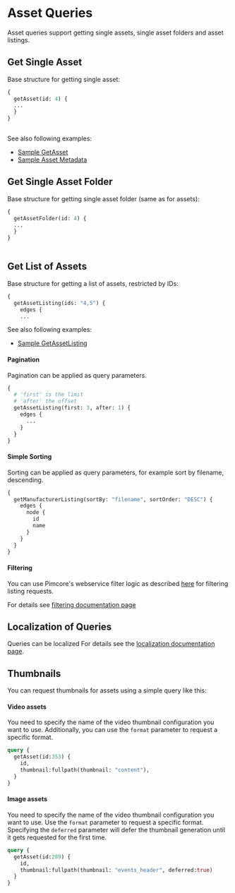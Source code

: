 # Asset Queries

Asset queries support getting single assets, single asset folders and asset listings. 

## Get Single Asset

Base structure for getting single asset: 

```graphql
{
  getAsset(id: 4) {
  ...
  }
} 
    
```

See also following examples: 
- [Sample GetAsset](./11_Query_Samples/11_Sample_GetAsset.md)
- [Sample Asset Metadata](./11_Query_Samples/12_Sample_Asset_Metadata.md)


## Get Single Asset Folder

Base structure for getting single asset folder (same as for assets): 

```graphql
{
  getAssetFolder(id: 4) {
  ...
  }
} 
    
```

## Get List of Assets

Base structure for getting a list of assets, restricted by IDs: 

```graphql
{
  getAssetListing(ids: "4,5") {
    edges {
    ...
```

See also following examples: 
- [Sample GetAssetListing](./11_Query_Samples/13_Sample_GetAssetListing.md)
 
 
#### Pagination
Pagination can be applied as query parameters.

```graphql
{
  # 'first' is the limit
  # 'after' the offset
  getAssetListing(first: 3, after: 1) {
    edges {
      ...
    }
  }
}
```


#### Simple Sorting
Sorting can be applied as query parameters, for example sort by filename, descending.

```graphql
{
  getManufacturerListing(sortBy: "filename", sortOrder: "DESC") {
    edges {
      node {
        id
        name
      }
    }
  }
}
```

#### Filtering

You can use Pimcore's webservice filter logic as described 
[here](https://pimcore.com/docs/pimcore/6.9/Development_Documentation/Web_Services/Query_Filters.html) 
for filtering listing requests.

For details see [filtering documentation page](./10_Filtering.md)


## Localization of Queries
Queries can be localized For details see the [localization documentation page](./08_Localization.md).

## Thumbnails

You can request thumbnails for assets using a simple query like this:

#### Video assets

You need to specify the name of the video thumbnail configuration you want to use.
Additionally, you can use the `format` parameter to request a specific format.

```graphql
query {
  getAsset(id:353) {
    id,    
    thumbnail:fullpath(thumbnail: "content"),    
  }
}
```

#### Image assets

You need to specify the name of the video thumbnail configuration you want to use.
Use the `format` parameter to request a specific format.
Specifying the `deferred` parameter will defer the thumbnail generation until it gets requested for the first time.

```graphql
query {
  getAsset(id:289) {
    id,    
    thumbnail:fullpath(thumbnail: "events_header", deferred:true)    
  }
}
```
